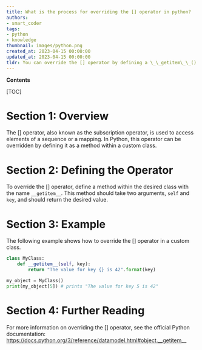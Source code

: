 ```yaml
---
title: What is the process for overriding the [] operator in python?
authors:
- smart_coder
tags:
- python
- knowledge
thumbnail: images/python.png
created_at: 2023-04-15 00:00:00
updated_at: 2023-04-15 00:00:00
tldr: You can override the [] operator by defining a \_\_getitem\_\_() method in the class.
---
```


**Contents**

[TOC]

# Section 1: Overview

The [] operator, also known as the subscription operator, is used to access elements of a sequence or a mapping. In Python, this operator can be overridden by defining it as a method within a custom class.

# Section 2: Defining the Operator

To override the [] operator, define a method within the desired class with the name `__getitem__`. This method should take two arguments, `self` and `key`, and should return the desired value.

# Section 3: Example

The following example shows how to override the [] operator in a custom class.

```python
class MyClass:
    def __getitem__(self, key):
        return "The value for key {} is 42".format(key)

my_object = MyClass()
print(my_object[5]) # prints "The value for key 5 is 42"
```

# Section 4: Further Reading

For more information on overriding the [] operator, see the official Python documentation: https://docs.python.org/3/reference/datamodel.html#object.__getitem__
